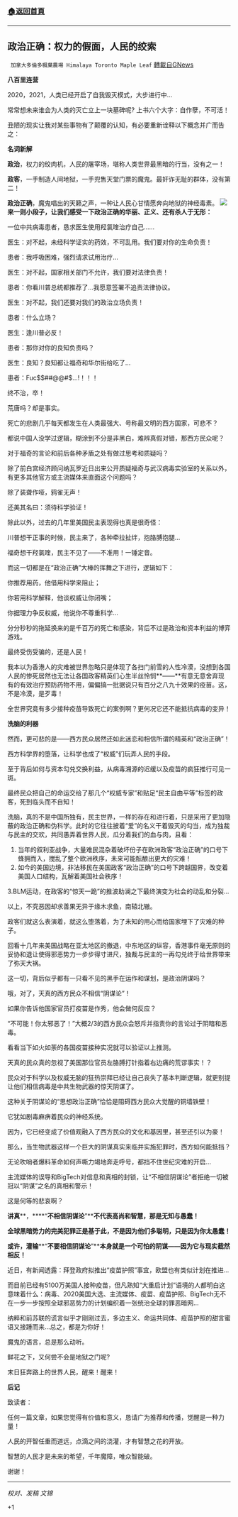 ###  [:house:返回首頁](https://github.com/ourhimalayas/txt)
---

## 政治正确：权力的假面，人民的绞索
` 加拿大多倫多楓葉農場 Himalaya Toronto Maple Leaf` [轉載自GNews](https://gnews.org/zh-hans/1045018/)

**八百里连营**

2020，2021，人类已经开启了自我毁灭模式，大步进行中…

常常想未来谁会为人类的灭亡立上一块墓碑呢? 上书六个大字：自作孽，不可活！

丑陋的现实让我对某些事物有了颠覆的认知，有必要重新诠释以下概念并广而告之：

**名词新解**

**政治**，权力的绞肉机，人民的屠宰场，堪称人类世界最黑暗的行当，没有之一！

**政客**，一手制造人间地狱，一手兜售天堂门票的魔鬼。最奸诈无耻的群体，没有第二！

**政治正确**，魔鬼唱出的天籁之声，一种让人民心甘情愿奔向地狱的神经毒素。
![]()![](https://gnews.org/wp-content/uploads/2021/04/image-6.png)
**来一则小段子，让我们感受一下政治正确的华丽、正义、还有杀人于无形：**

一位中共病毒患者，恳求医生使用羟氯喹治疗自己……

医生：对不起，未经科学证实的药效，不可乱用。我们要对你的生命负责！

患者：我呼吸困难，强烈请求试用治疗…

医生：对不起，国家相关部门不允许，我们要对法律负责！

患者：你看川普总统都推荐了…我愿意签署不追责法律协议。

医生：对不起，我们还要对我们的政治立场负责！

患者：什么立场？

医生：逢川普必反！

患者：那你对你的良知负责吗？

医生：良知？良知都让福奇和华尔街给吃了…

患者：Fuc$$##@@#$…!！！！

终不治，卒！

荒唐吗？却是事实。

死亡的悲剧几乎每天都发生在人类最强大、号称最文明的西方国家，可悲不？

都说中国人没学过逻辑，糊涂到不分是非黑白，难辨真假对错，那西方民众呢？

对于福奇的言论和前后各种矛盾之处有做过思考和质疑吗？

除了前白宫经济顾问纳瓦罗近日出来公开质疑福奇与武汉病毒实验室的关系以外，有更多其他官方或主流媒体来直面这个问题吗？

除了装聋作哑，鸦雀无声！

还美其名曰：须待科学验证！

除此以外，过去的几年里美国民主表现得也真是很奇怪：

川普想干正事的时候，民主来了，各种牵拉扯绊，抱胳膊抱腿…

福奇想干羟氯喹，民主不见了——不准用！一锤定音。

而这一切都是在“政治正确”大棒的挥舞之下进行，逻辑如下：

你推荐用药，他借用科学来阻止；

你若用科学解释，他谈权威让你闭嘴；

你据理力争反权威，他说你不尊重科学…

分分秒秒的拖延换来的是千百万的死亡和感染，背后不过是政治和资本利益的博弈游戏。

最终受伤受骗的，还是人民！

我本以为香港人的灾难被世界忽略只是体现了各扫门前雪的人性冷漠，没想到各国人民的惨死居然也无法让各国政客精英们心生半丝怜悯**——**有意无意舍弃现有的有效治疗预防药物不用，偏偏搞一批据说只有百分之八九十效果的疫苗。这，不是冷漠，是歹毒！

全世界究竟有多少接种疫苗导致死亡的案例啊？更何况它还不能抵抗病毒的变异！

**洗脑的利器**

然而，更可悲的是——西方民众居然还如此迷恋和相信所谓的精英和“政治正确”！

西方科学界的堕落，让科学也成了“权威”们玩弄人民的手段。

至于背后如何与资本勾兑交换利益，从病毒溯源的迟缓以及疫苗的疯狂推行可见一斑。

最终民众把自己的命运交给了那几个“权威专家”和贴足“民主自由平等”标签的政客，死到临头而不自知！

洗脑，真的不是中国所独有，民主世界，一样的存在和进行着，只是采用了更加隐蔽的政治正确和伪科学。此时的它往往披着“爱”的名义干着毁灭的勾当，成为独裁与民主的交欢，共同愚弄着世界人民，瓜分着我们的血与肉，且看：

1. 当年的叙利亚战争，大量难民混杂着破坏份子在欧洲政客“政治正确”的口号下蜂拥而入，搅乱了整个欧洲秩序，未来可能酝酿出更大的灾难！
2. 如今的美国边境，非法移民在美国政客“政治正确”的口号下跨越国界，改变着美国人口结构，瓦解着美国社会秩序！


3.BLM运动，在政客的“惊天一跪”的推波助澜之下最终演变为社会的动乱和分裂…

以上，不究恶因却求善果无异于缘木求鱼，南辕北辙。

政客们就这么表演着，就这么堕落着，为了未知的用心而给国家埋下了灾难的种子。

回看十几年来美国战略在亚太地区的撤退，中东地区的纵容，香港事件毫无原则的妥协和退让使得邪恶势力一步步得寸进尺，独裁与民主的一再勾兑终于给世界带来了弥天大祸。

这一切，背后似乎都有一只看不见的黑手在运作和谋划，是政治阴谋吗？

哦，对了，天真的西方民众不相信“阴谋论”！

如果你告诉他国家官员打疫苗是作秀，他会做何反应？

“不可能！你太邪恶了！”大概2/3的西方民众会怒斥并指责你的言论过于阴暗和恶毒。

看看当下如火如荼的各国疫苗接种实况就可以验证以上推测。

天真的民众真的忽视了美国那位官员左胳膊打针指着右边痛的荒谬事实！？

民众对于科学以及权威无脑的狂热崇拜已经让自己丧失了基本判断逻辑，就更别提让他们相信病毒是中共生物武器的惊天阴谋了。

这种关于阴谋论的“思想政治正确”恰恰是阻碍西方民众大觉醒的铜墙铁壁！

它犹如剧毒麻痹着民众的神经系统。

因为，它已经变成了价值观融入了西方民众的文化和基因里，甚至还引以为豪！

那么，当生物武器这样一个巨大的阴谋真实来临并实施犯罪时，西方如何能抵挡？

无论吹哨者爆料革命如何声嘶力竭地奔走呼号，都挡不住世纪灾难的开启…

主流媒体的误导和BigTech对信息和真相的封锁，让“不相信阴谋论”者拒绝一切被冠以“阴谋”之名的真相和警示！

这是何等的悲哀啊？

**讲真****，****“****不相信阴谋论****”****不代表高尚和智慧，那是无知与愚蠢！**

**全球黑暗势力的完美犯罪正是基于此，不是因为他们多聪明，只是因为你太愚蠢！**

**或许，灌输****“****不要相信阴谋论****”****本身就是一个可怕的阴谋——因为它与现实截然相反！**

近日，有新闻透露：拜登政府拟推出“疫苗护照”事宜，欧盟也有类似计划在推进…

而目前已经有5100万美国人接种疫苗，但凡熟知“大重启计划”语境的人都明白这意味着什么：病毒、2020美国大选、主流媒体、疫苗、疫苗护照、BigTech无不在一步一步按照全球邪恶势力的计划编织着一张统治全球的罪恶暗网…

纳粹和前苏联的谎言似乎才刚刚过去，多边主义、命运共同体、疫苗护照的甜言蜜语又接踵而来…总之，都是为你好！

魔鬼的语言，总是那么动听。

鲜花之下，又何尝不会是地狱之门呢?

末日狂奔路上的世界人民，醒来！醒来！

**后记**

致读者：

任何一篇文章，如果您觉得有价值和意义，恳请广为推荐和传播，觉醒是一种力量！

人民的开智任重而道远，点滴之间的浇灌，才有智慧之花的开放。

智慧的人民才是未来的希望，千年魔障，唯众智能破。

谢谢！

* * *

*校对、发稿 文锦*

+1

